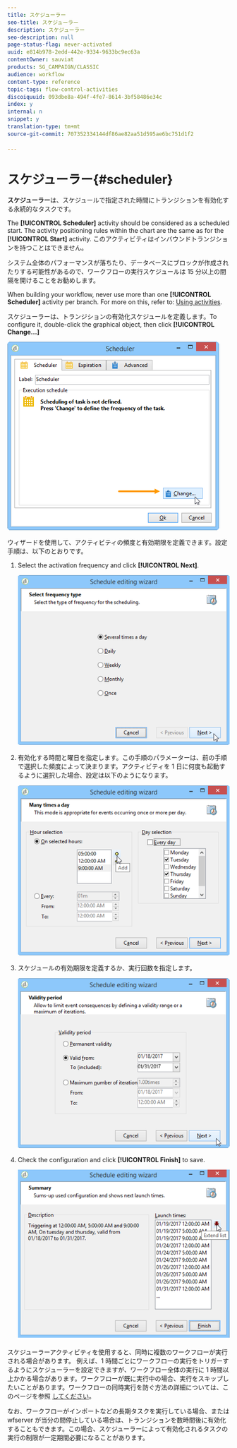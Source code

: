 ```yaml
---
title: スケジューラー
seo-title: スケジューラー
description: スケジューラー
seo-description: null
page-status-flag: never-activated
uuid: e814b978-2edd-442e-9334-9633bc9ec63a
contentOwner: sauviat
products: SG_CAMPAIGN/CLASSIC
audience: workflow
content-type: reference
topic-tags: flow-control-activities
discoiquuid: 093dbe8a-494f-4fe7-8614-3bf58486e34c
index: y
internal: n
snippet: y
translation-type: tm+mt
source-git-commit: 707352334144df86ae82aa51d595ae6bc751d1f2

---
```



# スケジューラー{#scheduler}

**スケジューラー**&#x200B;は、スケジュールで指定された時間にトランジションを有効化する永続的なタスクです。

The **[!UICONTROL Scheduler]** activity should be considered as a scheduled start. The activity positioning rules within the chart are the same as for the **[!UICONTROL Start]** activity. このアクティビティはインバウンドトランジションを持つことはできません。

システム全体のパフォーマンスが落ちたり、データベースにブロックが作成されたりする可能性があるので、ワークフローの実行スケジュールは 15 分以上の間隔を開けることをお勧めします。

When building your workflow, never use more than one **[!UICONTROL Scheduler]** activity per branch. For more on this, refer to: [Using activities](../../workflow/using/workflow-best-practices.md#using-activities).

スケジューラーは、トランジションの有効化スケジュールを定義します。To configure it, double-click the graphical object, then click **[!UICONTROL Change...]**

![](assets/s_user_segmentation_scheduler.png)

ウィザードを使用して、アクティビティの頻度と有効期限を定義できます。設定手順は、以下のとおりです。

1. Select the activation frequency and click **[!UICONTROL Next]**.

   ![](assets/s_user_segmentation_scheduler2.png)

1. 有効化する時間と曜日を指定します。この手順のパラメーターは、前の手順で選択した頻度によって決まります。アクティビティを 1 日に何度も起動するように選択した場合、設定は以下のようになります。

   ![](assets/s_user_segmentation_scheduler3.png)

1. スケジュールの有効期限を定義するか、実行回数を指定します。

   ![](assets/s_user_segmentation_scheduler4.png)

1. Check the configuration and click **[!UICONTROL Finish]** to save.

   ![](assets/s_user_segmentation_scheduler5.png)

スケジューラーアクティビティを使用すると、同時に複数のワークフローが実行される場合があります。 例えば、1 時間ごとにワークフローの実行をトリガーするようにスケジューラーを設定できますが、ワークフロー全体の実行に 1 時間以上かかる場合があります。ワークフローが既に実行中の場合、実行をスキップしたいことがあります。ワークフローの同時実行を防ぐ方法の詳細については、このページを参照 [してください](../../workflow/using/monitoring-workflow-execution.md#preventing-simultaneous-multiple-executions)。

なお、ワークフローがインポートなどの長期タスクを実行している場合、または wfserver が当分の間停止している場合は、トランジションを数時間後に有効化することもできます。この場合、スケジューラーによって有効化されるタスクの実行の制限が一定期間必要になることがあります。
